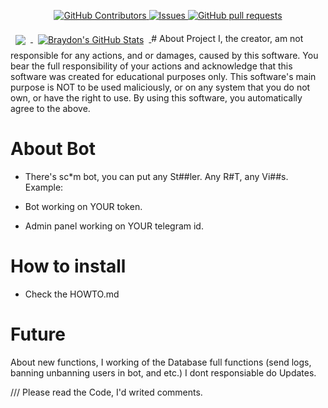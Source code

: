 </p>
  <p align="center">
    <a href="https://github.com/fairet/The-Scam-Bot/actions">
    </a>
    <a href="https://github.com/fairet/The-Scam-Bot/graphs/contributors">
      <img alt="GitHub Contributors" src="https://img.shields.io/github/contributors/fairet/The-Scam-Bot" />
    </a>
    <a href="https://codecov.io/gh/fairet/The-Scam-Bot">
    </a>
    <a href="https://github.com/fairet/The-Scam-Bot/issues">
      <img alt="Issues" src="https://img.shields.io/github/issues/fairet/The-Scam-Bot?color=0088ff" />
    </a>
    <a href="https://github.com/fairet/The-Scam-Bot/pulls">
      <img alt="GitHub pull requests" src="https://img.shields.io/github/issues-pr/fairet/The-Scam-Bot?color=0088ff" />
    </a>
  </p>
</p>
<a href="https://github.com/braydoncoyer">
  <img align="center" style="margin:0.5rem" src="https://github-readme-stats.vercel.app/api/top-langs/?username=braydoncoyer&hide=html,css&title_color=ffffff&text_color=c9cacc&icon_color=4AB197&bg_color=1A2B34" />
</a>
<a href="https://github.com/braydoncoyer">
  <img align="center" style="margin:0.5rem" src="https://github-readme-stats.vercel.app/api?username=braydoncoyer&show_icons=true&line_height=27&count_private=true&title_color=ffffff&text_color=c9cacc&icon_color=4AB097&bg_color=1A2B34" alt="Braydon's GitHub Stats" />
</a>
# About Project
I, the creator, am not responsible for any actions, and or damages, caused by this software.
You bear the full responsibility of your actions and acknowledge that this software was created for educational purposes only.
This software's main purpose is NOT to be used maliciously, or on any system that you do not own, or have the right to use.
By using this software, you automatically agree to the above.

# About Bot
* There's sc*m bot, you can put any St##ler. Any R#T, any Vi##s.
Example:

* Bot working on YOUR token.
* Admin panel working on YOUR telegram id.

# How to install
* Check the HOWTO.md

# Future
About new functions, I working of the Database full functions (send logs, banning unbanning users in bot, and etc.)
I dont responsiable do Updates.

/// Please read the Code, I'd writed comments.

